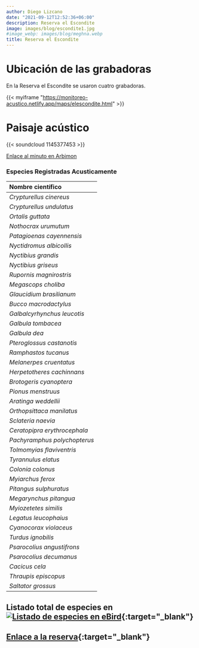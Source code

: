 ```yaml
---
author: Diego Lizcano
date: "2021-09-12T12:52:36+06:00"
description: Reserva el Escondite
image: images/blog/escondite1.jpg
#image_webp: images/blog/meghna.webp
title: Reserva el Escondite
---
```


# Ubicación de las grabadoras

En la Reserva el Escondite se usaron cuatro grabadoras.

{{< myiframe "https://monitoreo-acustico.netlify.app/maps/elescondite.html" >}}


# Paisaje acústico

{{< soundcloud 1145377453 >}}

[Enlace al minuto en Arbimon](https://arbimon.rfcx.org/project/destinos-awake/visualizer/rec/45959386)


### Especies Registradas Acusticamente

|__Nombre científico__| 
| :---        | 
|_Crypturellus cinereus_|
|_Crypturellus undulatus_|
|_Ortalis guttata_|
|_Nothocrax urumutum_|
|_Patagioenas cayennensis_|
|_Nyctidromus albicollis_|
|_Nyctibius grandis_|
|_Nyctibius griseus_|
|_Rupornis magnirostris_|
|_Megascops choliba_|
|_Glaucidium brasilianum_|
|_Bucco macrodactylus_|
|_Galbalcyrhynchus leucotis_|
|_Galbula tombacea_|
|_Galbula dea_|
|_Pteroglossus castanotis_|
|_Ramphastos tucanus_|
|_Melanerpes cruentatus_|
|_Herpetotheres cachinnans_|
|_Brotogeris cyanoptera_|
|_Pionus menstruus_|
|_Aratinga weddellii_|
|_Orthopsittaca manilatus_|
|_Sclateria naevia_|
|_Ceratopipra erythrocephala_|
|_Pachyramphus polychopterus_|
|_Tolmomyias flaviventris_|
|_Tyrannulus elatus_|
|_Colonia colonus_|
|_Myiarchus ferox_|
|_Pitangus sulphuratus_|
|_Megarynchus pitangua_|
|_Myiozetetes similis_|
|_Legatus leucophaius_|
|_Cyanocorax violaceus_|
|_Turdus ignobilis_|
|_Psarocolius angustifrons_|
|_Psarocolius decumanus_|
|_Cacicus cela_|
|_Thraupis episcopus_|
|_Saltator grossus_|


## Listado total de especies en[![Listado de especies en eBird](/images/blog/Logo_ebird.png "El Escondite eBird hotspot")](https://ebird.org/hotspot/L6464472?yr=all&m=&rank=mrec){:target="_blank"}

## [Enlace a la reserva](https://www.elescondite.org){:target="_blank"}


